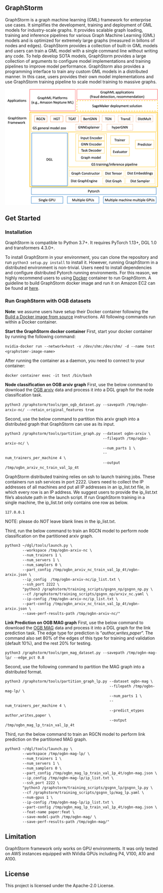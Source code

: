 ## GraphStorm
GraphStorm is a graph machine learning (GML) framework for enterprise use cases.
It simplifies the development, training and deployment of GML models for industry-scale graphs.
It provides scalable graph loading, training and inference pipelines for various Graph Machine Learning (GML) models
and is optimized for extremely large graphs (measured in billons of nodes and edges).
GraphStorm provides a collection of built-in GML models and users can train a GML model
with a single command line without writing any code. To help develop SOTA models,
GraphStorm provides a large collection of arguments to configure model implementations
and training pipelines to improve model performance. GraphStorm also provides a programming
interface to train any custom GML models in a distributed manner. In this case, users
provides their own model implementations and use GraphStorm training pipeline to scale
model training to massive graphs.

![GraphStorm architecture](https://github.com/awslabs/graphstorm/blob/main/tutorial/graphstorm_arch.jpg?raw=true)

## Get Started
### Installation
GraphStorm is compatible to Python 3.7+. It requires PyTorch 1.13+, DGL 1.0 and transformers 4.3.0+.

To install GraphStorm in your environment, you can clone the repository and run `python3 setup.py install` to install it. However, running GraphStorm in a distributed environment is non-trivial. Users need to install dependencies and configure distributed Pytorch running environments. For this reason, we highly recommend users to using [Docker](https://docs.docker.com/get-started/overview/) container to run GraphStorm. A guideline to build GraphStorm docker image and run it on Amazon EC2 can be found at [here](https://github.com/awslabs/graphstorm/tree/main/docker).

### Run GraphStorm with OGB datasets

**Note**: we assume users have setup their Docker container following the [Build a Docker image from source](https://github.com/awslabs/graphstorm/tree/main/docker#build-a-docker-image-from-source) instructions. All following commands run within a Docker container.

**Start the GraphStorm docker container**
First, start your docker container by running the following command:

```nvidia-docker run --network=host -v /dev/shm:/dev/shm/ -d --name test <graphstomr-image-name>```

After running the container as a daemon, you need to connect to your container:

```docker container exec -it test /bin/bash```

**Node classification on OGB arxiv graph**
First, use the below command to download the [OGB arxiv](https://ogb.stanford.edu/docs/nodeprop/#ogbn-arxiv) data and process it into a DGL graph for the node classification task.

```python3 /graphstorm/tools/gen_ogb_dataset.py --savepath /tmp/ogbn-arxiv-nc/ --retain_original_features true```

Second, use the below command to partition this arxiv graph into a distributed graph that GraphStorm can use as its input.

```
python3 /graphstorm/tools/partition_graph.py --dataset ogbn-arxiv \
                                             --filepath /tmp/ogbn-arxiv-nc/ \
                                             --num_parts 1 \
                                             --num_trainers_per_machine 4 \
                                             --output /tmp/ogbn_arxiv_nc_train_val_1p_4t
```

GraphStorm distributed training relies on ssh to launch training jobs. These containers run ssh services in port 2222. Users need to collect the IP addresses of all machines and put all IP addresses in an ip_list.txt file, in which every row is an IP address. We suggest users to provide the ip_list.txt file’s absolute path in the launch script. If run GraphStorm training in a single machine, the ip_list.txt only contains one row as below.

```127.0.0.1```

NOTE: please do *NOT* leave blank lines in the ip_list.txt.

Third, run the below command to train an RGCN model to perform node classification on the partitioned arxiv graph.

```
python3 ~/dgl/tools/launch.py \
        --workspace /tmp/ogbn-arxiv-nc \
        --num_trainers 1 \
        --num_servers 1 \
        --num_samplers 0 \
        --part_config /tmp/ogbn_arxiv_nc_train_val_1p_4t/ogbn-arxiv.json \
        --ip_config  /tmp/ogbn-arxiv-nc/ip_list.txt \
        --ssh_port 2222 \
        "python3 /graphstorm/training_scripts/gsgnn_np/gsgnn_np.py \
        --cf /graphstorm/training_scripts/gsgnn_np/arxiv_nc.yaml \
        --ip-config /tmp/ogbn-arxiv-nc/ip_list.txt \
        --part-config /tmp/ogbn_arxiv_nc_train_val_1p_4t/ogbn-arxiv.json \
        --save-perf-results-path /tmp/ogbn-arxiv-nc/"
```

**Link Prediction on OGB MAG graph**
First, use the below command to download the [OGB MAG](https://ogb.stanford.edu/docs/nodeprop/#ogbn-mag) data and process it into a DGL graph for the link prediction task. The edge type for prediction is “*author,writes,paper*”. The command also set 80% of the edges of this type for training and validation (default 10%), and the rest 20% for testing.

```
python3 /graphstorm/tools/gen_mag_dataset.py --savepath /tmp/ogbn-mag-lp/ --edge_pct 0.8
```

Second, use the following command to partition the MAG graph into a distributed format.

```
python3 /graphstorm/tools/partition_graph_lp.py --dataset ogbn-mag \
                                                --filepath /tmp/ogbn-mag-lp/ \
                                                --num_parts 1 \
                                                --num_trainers_per_machine 4 \
                                                --predict_etypes author,writes,paper \
                                                --output /tmp/ogbn_mag_lp_train_val_1p_4t
```

Third, run the below command to train an RGCN model to perform link prediction on the partitioned MAG graph.

```
python3 ~/dgl/tools/launch.py \
        --workspace /tmp/ogbn-mag-lp/ \
        --num_trainers 1 \
        --num_servers 1 \
        --num_samplers 0 \
        --part_config /tmp/ogbn_mag_lp_train_val_1p_4t/ogbn-mag.json \
        --ip_config /tmp/ogbn-mag-lp/ip_list.txt \
        --ssh_port 2222 \
        "python3 /graphstorm/training_scripts/gsgnn_lp/gsgnn_lp.py \
        --cf /graphstorm/training_scripts/gsgnn_lp/mag_lp.yaml \
        --num-gpus 1 \
        --ip-config /tmp/ogbn-mag-lp/ip_list.txt \
        --part-config /tmp/ogbn_mag_lp_train_val_1p_4t/ogbn-mag.json \
        --feat-name paper:feat \
        --save-model-path /tmp/ogbn-mag/ \
        --save-perf-results-path /tmp/ogbn-mag/"
```

## Limitation
GraphStorm framework only works on GPU environments. It was only tested on AWS instances equipped with NVidia GPUs including P4, V100, A10 and A100.

## License
This project is licensed under the Apache-2.0 License.


